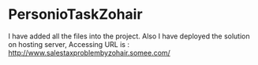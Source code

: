 # PersonioTaskZohair

I have added all the files into the project.
Also I have deployed the solution on hosting server,
Accessing URL is : http://www.salestaxproblembyzohair.somee.com/
